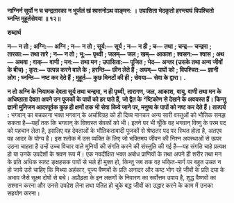 **नाग्निर्न सूर्यो न च चन्द्रतारका** **न भूर्जलं खं श्वसनोऽथ वाङ्मन: ।** **उपासिता भेदकृतो हरन्त्यघं** **विपश्चितो घ्नन्ति मुहूर्तसेवया ॥ १२॥** 

**शब्दार्थ** 

**न—** **न तो** **; अग्नि:—** **अग्नि** **; न—** **न तो** **; सूर्य:—** **सूर्य** **; न—** **न ही** **; च—** **तथा** **; चन्द्र—** **चन्द्रमा** **; तारका:—** **तथा तारे** **; न—** **न तो** **;** **भू:—** **पृथ्वी** **; जलम्—** **जल** **; खम्—** **आकाश** **; श्वसन:—** **श्वास** **; अथ—** **अथवा** **; वाक्—** **वाणी** **; मन:—** **तथा मन** **; उपासिता:—** **पूजित** **; भेद—** **अन्तर (उसके तथा अन्य जीवों के बीच)** **; कृत:—** **उत्पन्न करने वाले के** **; हरन्ति—** **छीन लेते हैं** **; अघम्—** **पापों** **को** **; विपश्चित:—** **ज्ञानी लोग** **; घ्नन्ति—** **नष्ट कर देते हैं** **; मुहूर्त—** **कुछ मिनटों की ही** **; सेवया—** **सेवा के द्वारा।** **.** 

**न तो अग्नि के नियामक देवता सूर्य तथा चन्द्रमा, न ही पृथ्वी, तारागण, जल, आकाश,** **वायु, वाणी तथा मन के अधिष्ठाता देवता अपने उन पूजकों के पापों को हर पाते हैं, जो द्वैत के** **²ष्टिकोण से देखने के अवयस्त हैं। किन्तु ज्ञानी मुनिजन आदरपूर्वक कुछ ही क्षणों तक भी सेवा** **किये जाने पर, मनुष्य के पापों को नष्ट कर देते हैं।** **तात्पर्य :** भगवान् का बचकाना भक्त भगवान् के अर्चाविग्रह को ही दिव्य मानकर अन्य सारी वस्तुओं को भौतिक समझ सकता है—यहाँ तक कि भगवान् के विश्वस्त सेवकों को भी। इतने पर भी चूँकि वह भगवान् विष्णु के परम पद को पहचान लेता है, इसलिए वह देवताओं के भौतिकतावादी पूजकों से श्रेष्ठतर पद पर स्थित होता है, अतएव वह आदर के योग्य है। इस श्लोक में उस व्यक्ति के लिए जो भक्तिमय जीवन की निश्न अवस्थाओं से ऊपर उठना चाहता है उन्हें उच्च विचार वाले मुनियों की संगति करने की संस्तुति की गई है—यह संगति चाहे प्रत्यक्ष हो या उनके उपदेशों के श्रवण रूप में। एक नवदीक्षित भक्त अबोध प्राणियों के तथा अपने ही शरीर तथा मन के प्रति अधिक स्पष्ट ङ्क्षहसक पापों से भले ही मुक्त हो, किन्तु जब तक वह भकि्त-मार्ग पर बहुत उन्नत न हो जाये उसे चाहिए कि मिथ्या अहंकार, पूज्य वैष्णवों के प्रति अनादर और कष्ट भोग रहे जीवों के प्रति दया के अभाव जैसे सूक्ष्म दोषों से बचे। अप्रौढ़ता के इन लक्षणों के निवारण का सर्वोत्तम उपाय है, शुद्ध वैष्णवों का सश्मान करना और उनसे उपदेश लेना तथा पतित हो चुके बद्ध जीवों का उद्धार करने के काम में उनका सहयोग करना। 